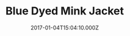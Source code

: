 ---
title: Blue Dyed Mink Jacket
date: 2017-01-04T15:04:10.000Z
price: 0
sales_price: 
categories: ["Jacket"]
image: ["/img/uploads/2016/09/MG_0613w.jpg", " /img/uploads/2016/09/MG_0614w.jpg"]
---